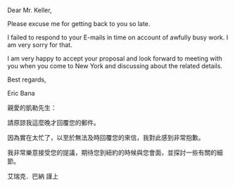Dear Mr. Keller,

Please excuse me for getting back to you so late.

I failed to respond to your E-mails in time on account of awfully busy
work. I am very sorry for that.

I am very happy to accept your proposal and look forward to meeting with
you when you come to New York and discussing about the related details.

Best regards,

Eric Bana

親愛的凱勒先生：

請原諒我這麼晚才回覆您的郵件。

因為實在太忙了，以至於無法及時回覆您的來信，我對此感到非常抱歉。

我非常樂意接受您的提議，期待您到紐約的時候與您會面，並探討一些有關的細節。

艾瑞克．巴納 謹上
